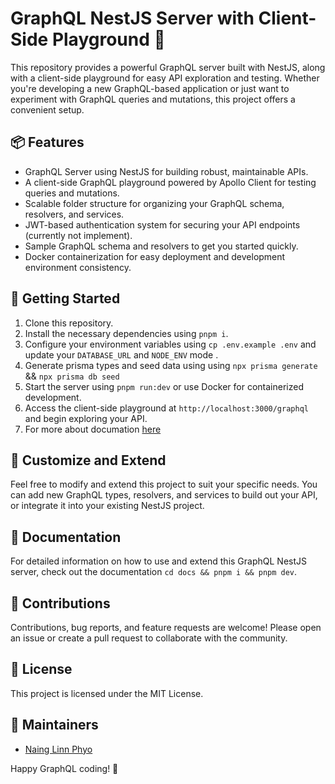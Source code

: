 # GraphQL NestJS Server with Client-Side Playground 🚀

This repository provides a powerful GraphQL server built with NestJS, along with a client-side playground for easy API exploration and testing. Whether you're developing a new GraphQL-based application or just want to experiment with GraphQL queries and mutations, this project offers a convenient setup.

## 📦 Features

- GraphQL Server using NestJS for building robust, maintainable APIs.
- A client-side GraphQL playground powered by Apollo Client for testing queries and mutations.
- Scalable folder structure for organizing your GraphQL schema, resolvers, and services.
- JWT-based authentication system for securing your API endpoints (currently not implement).
- Sample GraphQL schema and resolvers to get you started quickly.
- Docker containerization for easy deployment and development environment consistency.

## 🔧 Getting Started

1. Clone this repository.
2. Install the necessary dependencies using `pnpm i`.
3. Configure your environment variables using  `cp .env.example .env` and update your `DATABASE_URL` and `NODE_ENV` mode .
4. Generate prisma types and seed data using using `npx prisma generate` && `npx prisma db seed`
5. Start the server using `pnpm run:dev` or use Docker for containerized development.
6. Access the client-side playground at `http://localhost:3000/graphql` and begin exploring your API.
7. For more about documation [here](https://opengraphify.vercel.app/guide)

## 🧩 Customize and Extend

Feel free to modify and extend this project to suit your specific needs. You can add new GraphQL types, resolvers, and services to build out your API, or integrate it into your existing NestJS project.

## 📄 Documentation

For detailed information on how to use and extend this GraphQL NestJS server, check out the documentation `cd docs && pnpm i && pnpm dev`.

## 🙏 Contributions

Contributions, bug reports, and feature requests are welcome! Please open an issue or create a pull request to collaborate with the community.

## 📜 License

This project is licensed under the MIT License.

## 👥 Maintainers

- [Naing Linn Phyo](https://nainglinnphyo.vercel.app)

Happy GraphQL coding! 🚀

